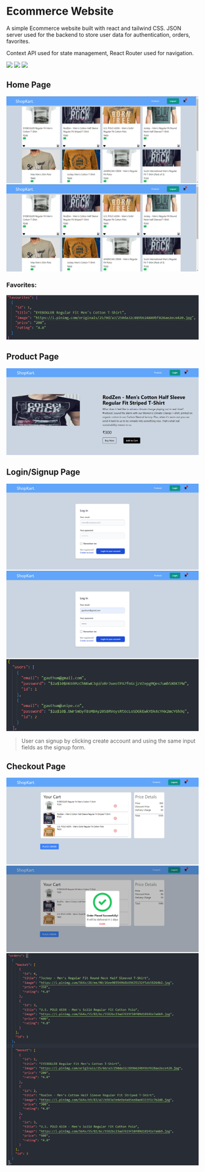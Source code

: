 # Ecommerce Website

A simple Ecommerce website built with react and tailwind CSS. JSON server used for the backend to store user data for authentication, orders, favorites.

Context API used for state management, React Router used for navigation.
<div>
<img src="https://shields.io/badge/build-passing-green">
<img src="https://img.shields.io/badge/license-MIT-green">
<img src="https://img.shields.io/github/commit-activity/w/gauthumj/krypto-ecommerce-website">
</div>

## Home Page

<img src="./images/home.png">
<img src="./images/home2.png">

### Favorites:
<img src="./images/favorites.png">

## Product Page

<img src="./images/productpage.png">

## Login/Signup Page

<img src="./images/login.png">
<img src="./images/login2.png">
<img src="images/users.png">

> User can signup by clicking create account and using the same input fields as the signup form.


## Checkout Page

<img src="./images/checkout.png">
<img src="./images/checkoutconfirm.png">
<img src="./images/orders.png">
